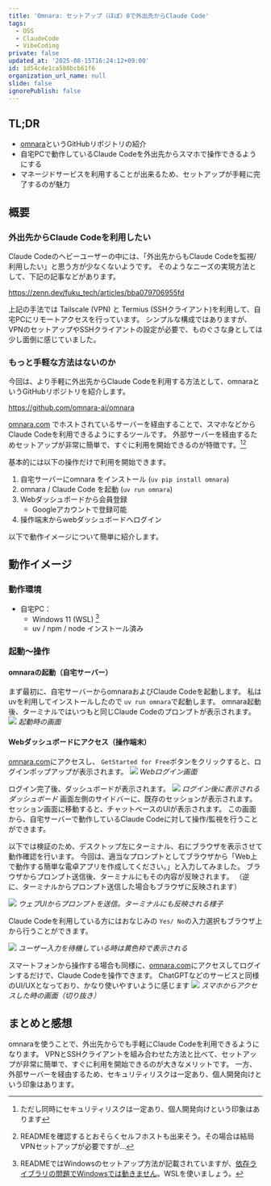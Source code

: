 ```yaml
---
title: 'Omnara: セットアップ（ほぼ）0で外出先からClaude Code'
tags:
  - OSS
  - ClaudeCode
  - VibeCoding
private: false
updated_at: '2025-08-15T16:24:12+09:00'
id: 1d54c4e1ca580bcb61f6
organization_url_name: null
slide: false
ignorePublish: false
---
```


## TL;DR
- [omnara](https://github.com/omnara-ai/omnara)というGitHubリポジトリの紹介
- 自宅PCで動作しているClaude Codeを外出先からスマホで操作できるようにする
- マネージドサービスを利用することが出来るため、セットアップが手軽に完了するのが魅力


## 概要
### 外出先からClaude Codeを利用したい
Claude Codeのヘビーユーザーの中には、「外出先からもClaude Codeを監視/利用したい」と思う方が少なくないようです。
そのようなニーズの実現方法として、下記の記事などがあります。

https://zenn.dev/fuku_tech/articles/bba079706955fd

上記の手法では Tailscale (VPN) と Termius (SSHクライアント)を利用して、自宅PCにリモートアクセスを行っています。
シンプルな構成ではありますが、VPNのセットアップやSSHクライアントの設定が必要で、ものぐさな身としては少し面倒に感じていました。

### もっと手軽な方法はないのか
今回は、より手軽に外出先からClaude Codeを利用する方法として、omnaraというGitHubリポジトリを紹介します。

https://github.com/omnara-ai/omnara

[omnara.com](https://omnara.com) でホストされているサーバーを経由することで、スマホなどからClaude Codeを利用できるようにするツールです。
外部サーバーを経由するためセットアップが非常に簡単で、すぐに利用を開始できるのが特徴です。[^1][^2]

基本的には以下の操作だけで利用を開始できます。

1. 自宅サーバーにomnara をインストール (`uv pip install omnara`)
2. omnara / Claude Code を起動 (`uv run omnara`)
3. Webダッシュボードから会員登録
   - Googleアカウントで登録可能
4. 操作端末からwebダッシュボードへログイン

以下で動作イメージについて簡単に紹介します。

## 動作イメージ

### 動作環境
- 自宅PC：
  - Windows 11 (WSL) [^3]
  - uv / npm / node インストール済み

### 起動～操作

#### omnaraの起動（自宅サーバー）
まず最初に、自宅サーバーからomnaraおよびClaude Codeを起動します。
私はuvを利用してインストールしたので `uv run omnara`で起動します。
omnara起動後、ターミナルではいつもと同じClaude Codeのプロンプトが表示されます。
![](https://raw.githubusercontent.com/Junm0ri/tech_blog/main/images/omnara/boot-omnara.png)
*起動時の画面*

#### Webダッシュボードにアクセス（操作端末）
[omnara.com](https://omnara.com)にアクセスし、 `GetStarted for Free`ボタンをクリックすると、ログインポップアップが表示されます。
![](https://raw.githubusercontent.com/Junm0ri/tech_blog/main/images/omnara/login.png)
*Webログイン画面*

ログイン完了後、ダッシュボードが表示されます。
![](https://raw.githubusercontent.com/Junm0ri/tech_blog/main/images/omnara/dashboard.png)
*ログイン後に表示されるダッシュボード*
画面左側のサイドバーに、既存のセッションが表示されます。
セッション画面に移動すると、チャットベースのUIが表示されます。
この画面から、自宅サーバーで動作しているClaude Codeに対して操作/監視を行うことができます。

以下では検証のため、デスクトップ左にターミナル、右にブラウザを表示させて動作確認を行います。
今回は、適当なプロンプトとしてブラウザから「Web上で動作する簡単な電卓アプリを作成してください。」と入力してみました。
ブラウザからプロンプト送信後、ターミナルにもその内容が反映されます。
（逆に、ターミナルからプロンプト送信した場合もブラウザに反映されます）

![](https://raw.githubusercontent.com/Junm0ri/tech_blog/main/images/omnara/working.png)
*ウェブUIからプロンプトを送信。ターミナルにも反映される様子*

Claude Codeを利用している方にはおなじみの `Yes/ No`の入力選択もブラウザ上から行うことができます。

![](https://raw.githubusercontent.com/Junm0ri/tech_blog/main/images/omnara/question.png)
*ユーザー入力を待機している時は黄色枠で表示される*

スマートフォンから操作する場合も同様に、[omnara.com](https://omnara.com)にアクセスしてログインするだけで、Claude Codeを操作できます。
ChatGPTなどのサービスと同様のUI/UXとなっており、かなり使いやすいように感じます
![](https://raw.githubusercontent.com/Junm0ri/tech_blog/main/images/omnara/SP2.jpg)
*スマホからアクセスした時の画面（切り抜き）*


## まとめと感想
omnaraを使うことで、外出先からでも手軽にClaude Codeを利用できるようになります。
VPNとSSHクライアントを組み合わせた方法と比べて、セットアップが非常に簡単で、すぐに利用を開始できるのが大きなメリットです。
一方、外部サーバーを経由するため、セキュリティリスクは一定あり、個人開発向けという印象はあります。

[^1]: ただし同時にセキュリティリスクは一定あり、個人開発向けという印象はあります
[^2]: READMEを確認するとおそらくセルフホストも出来そう。その場合は結局VPNセットアップが必要ですが...
[^3]: READMEではWindowsのセットアップ方法が記載されていますが、[依存ライブラリの問題でWindowsでは動きません](https://github.com/omnara-ai/omnara/issues/72)。WSLを使いましょう。
